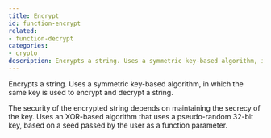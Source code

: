 ```yaml
---
title: Encrypt
id: function-encrypt
related:
- function-decrypt
categories:
- crypto
description: Encrypts a string. Uses a symmetric key-based algorithm, in which the same key is used to encrypt and decrypt a string.
---
```


Encrypts a string. Uses a symmetric key-based algorithm, in which the same key is used to encrypt and decrypt a string.

The security of the encrypted string depends on maintaining the secrecy of the key. Uses an XOR-based algorithm that uses a pseudo-random 32-bit key, based on a seed passed by the user as a function parameter.
